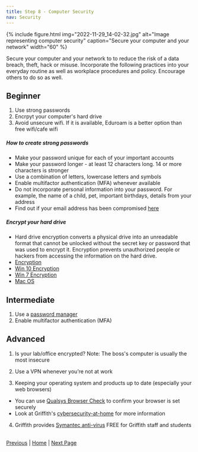 ```yaml
---
title: Step 8 - Computer Security
nav: Security
---
```


{% include figure.html img="2022-11-29_14-02-32.jpg" alt="Image representing computer security" caption="Secure your computer and your network" width="60" %}


Secure your computer and your network to to reduce the risk of a data breach, theft, hack or misuse. Incorporate the following practices into your everyday routine as well as workplace procedures and policy. Encourage others to do so as well. 


## Beginner
1. Use strong passwords
2. Encrpyt your computer's hard drive
3. Avoid unsecure wifi. If it is available, Eduroam is a better option than free wifi/cafe wifi

##### How to create strong passwords
 * Make your password unique for each of your important accounts
 * Make your password longer - at least 12 characters long. 14 or more characters is stronger
 * Use a combination of letters, lowercase letters and symbols
 * Enable multifactor authentication (MFA) whenever available
 * Do not incorporate personal information into your password. For example, the name of a child, pet, important birthdays, details from your address
 * Find out if your email address has been compromised [here](https://haveibeenpwned.com/)

##### Encrypt your hard drive
* Hard drive encryption converts a physical drive into an unreadable format that cannot be unlocked without the secret key or password that was used to encrypt it. Encryption prevents unauthorized people or hackers from accessing the information on the hard drive.
* [Encryption](https://www.griffith.edu.au/about-griffith/cybersecurity/data-protection)
* [Win 10 Encryption](https://www.windowscentral.com/how-use-bitlocker-encryption-windows-10)
* [Win 7 Encryption](https://www.microsoft.com/en-au/download/details.aspx?id=4794) 
* [Mac OS](https://support.apple.com/en-au/HT204837)

## Intermediate
1. Use a [password manager](https://www.griffith.edu.au/passwords/lastpass)
2. Enable multifactor authentication (MFA)

## Advanced
1. Is your lab/office encrypted?  Note: The boss's computer is usually the most insecure

2. Use a VPN whenever you’re not at work

3. Keeping your operating system and products up to date (especially your web browsers)
* You can use [Qualsys Browser Check](https://browsercheck.qualys.com/) to confirm your browser is set securely
* Look at Griffith's [cybersecurity-at-home](https://www.griffith.edu.au/about-griffith/cybersecurity/cybersecurity-at-home) for more information

4. Griffith provides [Symantec anti-virus](https://intranet.secure.griffith.edu.au/computing/software/self-help-and-support/software-download-service4) FREE for Griffith staff and students
 

[Previous](https://guereslib.github.io/Reproducible-Research-Things/Step6CloudBackup)  |  [Home](https://guereslib.github.io/Reproducible-Research-Things/) | [Next Page](https://guereslib.github.io/Reproducible-Research-Things/Step8SepId)
